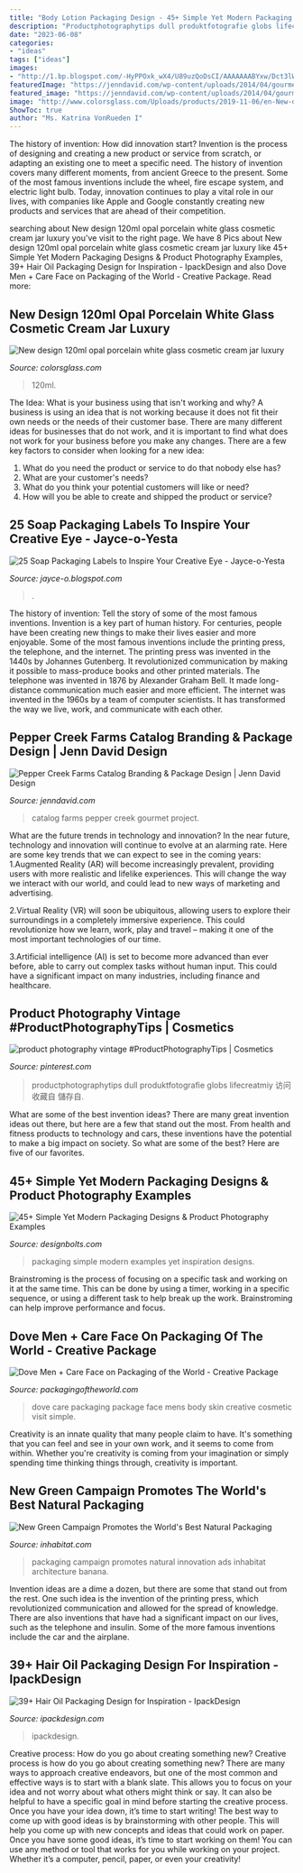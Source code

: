 ```yaml
---
title: "Body Lotion Packaging Design - 45+ Simple Yet Modern Packaging Designs &amp; Product Photography Examples"
description: "Productphotographytips dull produktfotografie globs lifecreatmiy 访问 收藏自 儲存自"
date: "2023-06-08"
categories:
- "ideas"
tags: ["ideas"]
images:
- "http://1.bp.blogspot.com/-HyPPOxk_wX4/U89uzQoDsCI/AAAAAAABYxw/Dct3lWaTflU/s1600/MCFace+(3).jpg"
featuredImage: "https://jenndavid.com/wp-content/uploads/2014/04/gourmet-specialty-food-catalog7.jpg"
featured_image: "https://jenndavid.com/wp-content/uploads/2014/04/gourmet-specialty-food-catalog7.jpg"
image: "http://www.colorsglass.com/Uploads/products/2019-11-06/en-New-design-120ml-opal-porcelain-white-glass--2-.jpg"
ShowToc: true
author: "Ms. Katrina VonRueden I"
---
```



The history of invention: How did innovation start?
Invention is the process of designing and creating a new product or service from scratch, or adapting an existing one to meet a specific need. The history of invention covers many different moments, from ancient Greece to the present. Some of the most famous inventions include the wheel, fire escape system, and electric light bulb. Today, innovation continues to play a vital role in our lives, with companies like Apple and Google constantly creating new products and services that are ahead of their competition.

	

		
searching about New design 120ml opal porcelain white glass cosmetic cream jar luxury you've visit to the right page. We have 8 Pics about New design 120ml opal porcelain white glass cosmetic cream jar luxury like 45+ Simple Yet Modern Packaging Designs &amp; Product Photography Examples, 39+ Hair Oil Packaging Design for Inspiration - IpackDesign and also Dove Men + Care Face on Packaging of the World - Creative Package. Read more:
		
    
## New Design 120ml Opal Porcelain White Glass Cosmetic Cream Jar Luxury

<img loading=lazy src="http://www.colorsglass.com/Uploads/products/2019-11-06/en-New-design-120ml-opal-porcelain-white-glass--2-.jpg" onerror="this.onerror=null;this.src='https://tse1.mm.bing.net/th?id=OIP.wRzOrh_tnh0tNAD6LugqYAHaHa&amp;pid=15.1';" alt="New design 120ml opal porcelain white glass cosmetic cream jar luxury">

_Source: colorsglass.com_

>120ml. 

	

The Idea: What is your business using that isn't working and why?
A business is using an idea that is not working because it does not fit their own needs or the needs of their customer base. There are many different ideas for businesses that do not work, and it is important to find what does not work for your business before you make any changes. There are a few key factors to consider when looking for a new idea:
1) What do you need the product or service to do that nobody else has?
2) What are your customer's needs?
3) What do you think your potential customers will like or need?
4) How will you be able to create and shipped the product or service?

    
## 25 Soap Packaging Labels To Inspire Your Creative Eye - Jayce-o-Yesta

<img loading=lazy src="https://1.bp.blogspot.com/-cfyfEU45rcU/Ulpjvf2EhxI/AAAAAAAAfBM/JEudWqR10vg/s1600/soap-packaging-labels-13b.jpg" onerror="this.onerror=null;this.src='https://tse4.mm.bing.net/th?id=OIP.tyXAWmEFp-utKVhdthWKaQHaFs&amp;pid=15.1';" alt="25 Soap Packaging Labels to Inspire Your Creative Eye - Jayce-o-Yesta">

_Source: jayce-o.blogspot.com_

>. 

	

The history of invention: Tell the story of some of the most famous inventions.
Invention is a key part of human history. For centuries, people have been creating new things to make their lives easier and more enjoyable. Some of the most famous inventions include the printing press, the telephone, and the internet.
The printing press was invented in the 1440s by Johannes Gutenberg. It revolutionized communication by making it possible to mass-produce books and other printed materials. The telephone was invented in 1876 by Alexander Graham Bell. It made long-distance communication much easier and more efficient. The internet was invented in the 1960s by a team of computer scientists. It has transformed the way we live, work, and communicate with each other.

    
## Pepper Creek Farms Catalog Branding &amp; Package Design | Jenn David Design

<img loading=lazy src="https://jenndavid.com/wp-content/uploads/2014/04/gourmet-specialty-food-catalog7.jpg" onerror="this.onerror=null;this.src='https://tse2.mm.bing.net/th?id=OIP.aENgrBOT6CO6XgdhxheVBAHaE8&amp;pid=15.1';" alt="Pepper Creek Farms Catalog Branding &amp; Package Design | Jenn David Design">

_Source: jenndavid.com_

>catalog farms pepper creek gourmet project. 

	

What are the future trends in technology and innovation?
In the near future, technology and innovation will continue to evolve at an alarming rate. Here are some key trends that we can expect to see in the coming years:
1.Augmented Reality (AR) will become increasingly prevalent, providing users with more realistic and lifelike experiences. This will change the way we interact with our world, and could lead to new ways of marketing and advertising.

2.Virtual Reality (VR) will soon be ubiquitous, allowing users to explore their surroundings in a completely immersive experience. This could revolutionize how we learn, work, play and travel – making it one of the most important technologies of our time.

3.Artificial intelligence (AI) is set to become more advanced than ever before, able to carry out complex tasks without human input. This could have a significant impact on many industries, including finance and healthcare.

    
## Product Photography Vintage #ProductPhotographyTips | Cosmetics

<img loading=lazy src="https://i.pinimg.com/736x/dd/6c/26/dd6c261d8e1da3c8a740bd66f45134cd.jpg" onerror="this.onerror=null;this.src='https://tse2.mm.bing.net/th?id=OIP.JgDp_WT6YRNcnsINCmrz5QHaJQ&amp;pid=15.1';" alt="product photography vintage #ProductPhotographyTips | Cosmetics">

_Source: pinterest.com_

>productphotographytips dull produktfotografie globs lifecreatmiy 访问 收藏自 儲存自. 

	

What are some of the best invention ideas?
There are many great invention ideas out there, but here are a few that stand out the most. From health and fitness products to technology and cars, these inventions have the potential to make a big impact on society. So what are some of the best? Here are five of our favorites.

    
## 45+ Simple Yet Modern Packaging Designs &amp; Product Photography Examples

<img loading=lazy src="http://www.designbolts.com/wp-content/uploads/2015/05/Simple-Yet-Modern-Packaging-Designs-Product-Photography-Examples-for-Inspiration-35.jpg" onerror="this.onerror=null;this.src='https://tse1.mm.bing.net/th?id=OIP.xByF51M7Y3Z9LzLYxzn4FAHaGl&amp;pid=15.1';" alt="45+ Simple Yet Modern Packaging Designs &amp; Product Photography Examples">

_Source: designbolts.com_

>packaging simple modern examples yet inspiration designs. 

	

Brainstroming is the process of focusing on a specific task and working on it at the same time. This can be done by using a timer, working in a specific sequence, or using a different task to help break up the work. Brainstroming can help improve performance and focus.

    
## Dove Men + Care Face On Packaging Of The World - Creative Package

<img loading=lazy src="http://1.bp.blogspot.com/-HyPPOxk_wX4/U89uzQoDsCI/AAAAAAABYxw/Dct3lWaTflU/s1600/MCFace+(3).jpg" onerror="this.onerror=null;this.src='https://tse2.mm.bing.net/th?id=OIP.cU61bKt4X286KlKj3utRIQHaFg&amp;pid=15.1';" alt="Dove Men + Care Face on Packaging of the World - Creative Package">

_Source: packagingoftheworld.com_

>dove care packaging package face mens body skin creative cosmetic visit simple. 

	

Creativity is an innate quality that many people claim to have. It's something that you can feel and see in your own work, and it seems to come from within. Whether you're creativity is coming from your imagination or simply spending time thinking things through, creativity is important.

    
## New Green Campaign Promotes The World&#039;s Best Natural Packaging

<img loading=lazy src="https://inhabitat.com/wp-content/blogs.dir/1/files/2011/10/yuriev-ads_good_packaging_banana.jpg" onerror="this.onerror=null;this.src='https://tse1.mm.bing.net/th?id=OIP.JB4R06k50WRyuxrrn5AzawHaKG&amp;pid=15.1';" alt="New Green Campaign Promotes the World&#039;s Best Natural Packaging">

_Source: inhabitat.com_

>packaging campaign promotes natural innovation ads inhabitat architecture banana. 

	

Invention ideas are a dime a dozen, but there are some that stand out from the rest. One such idea is the invention of the printing press, which revolutionized communication and allowed for the spread of knowledge. There are also inventions that have had a significant impact on our lives, such as the telephone and insulin. Some of the more famous inventions include the car and the airplane.

    
## 39+ Hair Oil Packaging Design For Inspiration - IpackDesign

<img loading=lazy src="https://www.ipackdesign.com/wp-content/uploads/2020/03/amazing-hair-oil-bottle-label-design-3.jpg" onerror="this.onerror=null;this.src='https://tse1.mm.bing.net/th?id=OIP.0iZfjGUvQylohw9mFWHtUgHaHa&amp;pid=15.1';" alt="39+ Hair Oil Packaging Design for Inspiration - IpackDesign">

_Source: ipackdesign.com_

>ipackdesign. 

	

Creative process: How do you go about creating something new?
Creative process is how do you go about creating something new? There are many ways to approach creative endeavors, but one of the most common and effective ways is to start with a blank slate. This allows you to focus on your idea and not worry about what others might think or say. It can also be helpful to have a specific goal in mind before starting the creative process. Once you have your idea down, it’s time to start writing! The best way to come up with good ideas is by brainstorming with other people. This will help you come up with new concepts and ideas that could work on paper. Once you have some good ideas, it’s time to start working on them! You can use any method or tool that works for you while working on your project. Whether it’s a computer, pencil, paper, or even your creativity!

